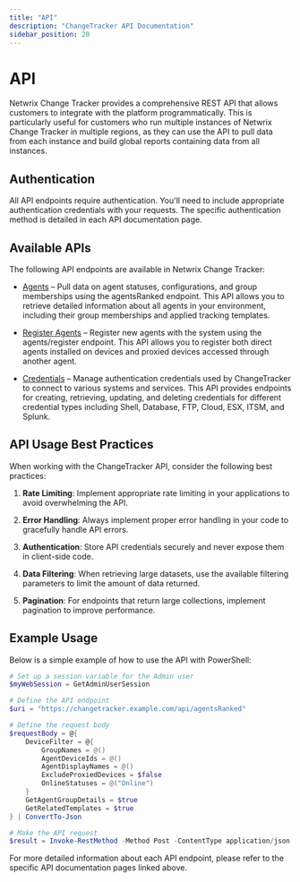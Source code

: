 ```yaml
---
title: "API"
description: "ChangeTracker API Documentation"
sidebar_position: 20
---
```


# API

Netwrix Change Tracker provides a comprehensive REST API that allows customers to integrate with the platform programmatically. This is particularly useful for customers who run multiple instances of Netwrix Change Tracker in multiple regions, as they can use the API to pull data from each instance and build global reports containing data from all instances.

## Authentication

All API endpoints require authentication. You'll need to include appropriate authentication credentials with your requests. The specific authentication method is detailed in each API documentation page.

## Available APIs

The following API endpoints are available in Netwrix Change Tracker:

- [Agents](/docs/changetracker/8.1/integration/api/agents.md) – Pull data on agent statuses, configurations, and group memberships using the agentsRanked endpoint. This API allows you to retrieve detailed information about all agents in your environment, including their group memberships and applied tracking templates.

- [Register Agents](/docs/changetracker/8.1/integration/api/register-agents.md) – Register new agents with the system using the agents/register endpoint. This API allows you to register both direct agents installed on devices and proxied devices accessed through another agent.

- [Credentials](/docs/changetracker/8.1/integration/api/credentials.md) – Manage authentication credentials used by ChangeTracker to connect to various systems and services. This API provides endpoints for creating, retrieving, updating, and deleting credentials for different credential types including Shell, Database, FTP, Cloud, ESX, ITSM, and Splunk.

## API Usage Best Practices

When working with the ChangeTracker API, consider the following best practices:

1. **Rate Limiting**: Implement appropriate rate limiting in your applications to avoid overwhelming the API.

2. **Error Handling**: Always implement proper error handling in your code to gracefully handle API errors.

3. **Authentication**: Store API credentials securely and never expose them in client-side code.

4. **Data Filtering**: When retrieving large datasets, use the available filtering parameters to limit the amount of data returned.

5. **Pagination**: For endpoints that return large collections, implement pagination to improve performance.

## Example Usage

Below is a simple example of how to use the API with PowerShell:

```powershell
# Set up a session variable for the Admin user
$myWebSession = GetAdminUserSession

# Define the API endpoint
$uri = "https://changetracker.example.com/api/agentsRanked"

# Define the request body
$requestBody = @{
    DeviceFilter = @{
        GroupNames = @()
        AgentDeviceIds = @()
        AgentDisplayNames = @()
        ExcludeProxiedDevices = $false
        OnlineStatuses = @("Online")
    }
    GetAgentGroupDetails = $true
    GetRelatedTemplates = $true
} | ConvertTo-Json

# Make the API request
$result = Invoke-RestMethod -Method Post -ContentType application/json -Uri $uri -WebSession $myWebSession -Body $requestBody
```

For more detailed information about each API endpoint, please refer to the specific API documentation pages linked above.
